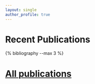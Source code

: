 ```yaml
---
layout: single
author_profile: true
---
```


# Recent Publications

{% bibliography --max 3 %}

# [All publications](/papers/)
